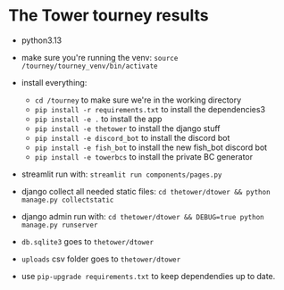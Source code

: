 # The Tower tourney results
- python3.13

- make sure you're running the venv: `source /tourney/tourney_venv/bin/activate`

- install everything:
    - `cd /tourney` to make sure we're in the working directory
    - `pip install -r requirements.txt` to install the dependencies3
    - `pip install -e .` to install the app
    - `pip install -e thetower` to install the django stuff
    - `pip install -e discord_bot` to install the discord bot
    - `pip install -e fish_bot` to install the new fish_bot discord bot
    - `pip install -e towerbcs` to install the private BC generator

- streamlit run with: `streamlit run components/pages.py`

- django collect all needed static files: `cd thetower/dtower && python manage.py collectstatic`
- django admin run with: `cd thetower/dtower && DEBUG=true python manage.py runserver`

- `db.sqlite3` goes to `thetower/dtower`
- `uploads` csv folder goes to `thetower/dtower`

- use `pip-upgrade requirements.txt` to keep dependendies up to date.
